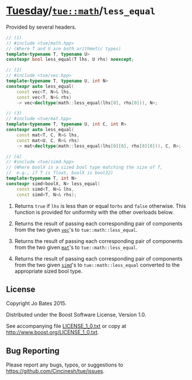 [Tuesday](../../../README.md)/[`tue::math`](../../namespaces/tue/math.md)/`less_equal`
======================================================================================
Provided by several headers.

```c++
// (1)
// #include <tue/math.hpp>
// (Where T and U are both arithmetic types)
template<typename T, typename U>
constexpr bool less_equal(T lhs, U rhs) noexcept;

// (2)
// #include <tue/vec.hpp>
template<typename T, typename U, int N>
constexpr auto less_equal(
    const vec<T, N>& lhs,
    const vec<T, N>& rhs)
    -> vec<decltype(math::less_equal(lhs[0], rhs[0])), N>;

// (3)
// #include <tue/mat.hpp>
template<typename T, typename U, int C, int R>
constexpr auto less_equal(
    const mat<T, C, R>& lhs,
    const mat<U, C, R>& rhs)
    -> mat<decltype(math::less_equal(lhs[0][0], rhs[0][0])), C, R>;

// (4)
// #include <tue/simd.hpp>
// (Where boolX is a sized bool type matching the size of T,
//  e.g., if T is float, boolX is bool32)
template<typename T, int N>
constexpr simd<boolX, N> less_equal(
    const simd<T, N>& lhs,
    const simd<T, N>& rhs);
```

1. Returns `true` if `lhs` is less than or equal to`rhs` and `false` otherwise.
   This function is provided for uniformity with the other overloads below.

2. Returns the result of passing each corresponding pair of components from the
   two given [`vec`](../../headers/vec.md)'s to `tue::math::less_equal`.

3. Returns the result of passing each corresponding pair of components from the
   two given [`mat`](../../headers/mat.md)'s to `tue::math::less_equal`.

4. Returns the result of passing each corresponding pair of components from the
   two given [`simd`](../../headers/simd.md)'s to `tue::math::less_equal`
   converted to the appropriate sized bool type.

License
-------
Copyright Jo Bates 2015.

Distributed under the Boost Software License, Version 1.0.

See accompanying file [LICENSE_1_0.txt](../../../LICENSE_1_0.txt) or copy at
http://www.boost.org/LICENSE_1_0.txt.

Bug Reporting
-------------
Please report any bugs, typos, or suggestions to
https://github.com/Cincinesh/tue/issues.
